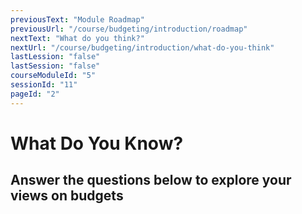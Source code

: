```yaml
---
previousText: "Module Roadmap"
previousUrl: "/course/budgeting/introduction/roadmap"
nextText: "What do you think?"
nextUrl: "/course/budgeting/introduction/what-do-you-think"
lastLession: "false"
lastSession: "false"
courseModuleId: "5"
sessionId: "11"
pageId: "2"
---
```



# What Do You Know?
## Answer the questions below to explore your views on budgets